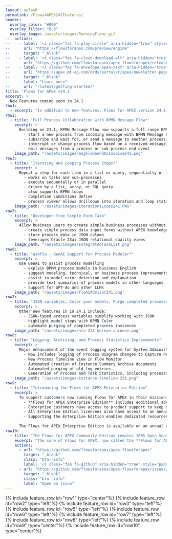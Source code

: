 ```yaml
---
layout: splash
permalink: /Flows4APEX241Features/
header:
  overlay_color: "#000"
  overlay_filter: "0.6"
  overlay_image: /assets/images/RunningFlows.gif
--  actions:
--    - label: '<i class="far fa-play-circle" aria-hidden="true" style="padding-right: 5px;"></i>Try now'
--      url: "https://flowsforapex.com/preview/engine"
--      target: "_blank"
--    - label: '<i class="fas fa-cloud-download-alt" aria-hidden="true" style="padding-right: 5px;"></--i>Download'
--      url: "https://github.com/flowsforapex/apex-flowsforapex/releases/download/v23.1/FlowsforAPEX_v23.1.zip"
--    - label: '<i class="fas fa-envelope-open-text" aria-hidden="true" style="padding-right: 5px;"></--i>Subscribe'
--      url: "https://apex.mt-ag.com/ords/portal/r/apex/newsletter-page?p8_source_page=FLOWSFORAPEX"
--      target: "_blank"
--    - label: "Learn more"
--      url: "/latest/getting-started/"
title: 'Flows for APEX v24.1'
excerpt: >
  New Features coming soon in 24.1 
row1:
  - excerpt: "In addition to new features, Flows for APEX version 24.1 introduces the **Flows for APEX Enterprise Edition** - with powerful new enterprise features and  technical support available on an annual subscription basis.  The **Flows for APEX Community Edition** remains as a free-of-charge, community supported product - also with new features."
row2:
  - title: 'Full Process Collaboration with BPMN Message Flow*'
    excerpt: >
      Building on 23.1, BPMN Message Flow now supports a full range BPMN events for inter process communication:
        - start a new process from incoming message with BPMN Message Start
        - subscribe and wait for, or send a message to another process
        - interrupt or change process flow based on a received message
        - emit messages from a process or sub-process end event
    image_path: "/assets/images/msgFlowSendRxInvoice241.png"
row3:
  - title: 'Iterating and Looping Process Steps*'
    excerpt: >
      Repeat a step for each item in a list or query, sequentially or in parallel 
        - works on tasks and sub-processes
        - execute sequentally or in parallel
        - driven by a list, array, or SQL query
        - also supports BPMN loops
        - completion conditions define 
        - process viewer allows drilldown into iteration and loop status
    image_path: "/assets/images/iterationsLoops241.PNG"
row5:
  - title: "Developer-free Simple Form Task"
    excerpt: >
      Allow business users to create simple business processes without APEX Development or database skills
        - create simple process data input forms without APEX knowledge
        - store process data in JSON column
        - leverages Oracle 23ai JSON relational duality views
    image_path: "/assets/images/IntegratedTaskList.png"
row6:
  - title: "askFlo - GenAI Support for Process Modeler*"
    excerpt: >
      Use GenAI to assist process modelling
        - explain BPMN process models in business English
        - suggest modeling, technical, or business process improvements
        - assist in model error detection and explanation
        - provide text summaries of process models in other languages
        - support for GPT-4o and other LLMs
    image_path: "/assets/images/floAIAdvisor241.png"
row7:
  - title: "JSON variables, Color your models, Purge completed processes"
    excerpt: >
      Other new features in in 24.1 include:
        - JSON-typed process variables simplify working with JSON
        - highlight model steps with BPMN Color
        - automate purging of completed process instances
    image_path: "/assets/images/nls-231-korean-chinese.png"
row8:
  - title: "Logging, Archiving, and Process Statistics Improvements"
    excerpt: >
      Major enhancement of the event logging system for System Administrators
        - Now includes logging of Process Diagram changes to Capture Process Changes
        - New Process Timeline view in Flow Monitor
        - Automated creation of Instance Summary Archive documents
        - Automated purging of old log entries
        - Generation of Process and Task Statistics, including processing and waiting times
    image_path: "/assets/images/instance-timeline-231.png"
row9:
  - title: "Introducing the Flows for APEX Enterprise Edition"
    excerpt: >
      To support customers now running Flows for APEX in their mission-critical applications, we are introducing the **Flows for APEX Enterprise Edition** in 24.1.  
        - **Flows for APEX Enterprise Edition** includes additional advanced functionality, starting with 24.1 features process collaboration, iterations and loops, and GenAI modeling support.  
        - Enterprise customers have access to product support to keep their business processes running.
        - All Enterprise Edition licencees also have access to an annual advice session with the product developers.
        - Supporting the Enterprise Edition enables dedicated resources to continue the development, testing, and support of both the Enterprise and Community Editions of Flows for APEX.
  
      The Flows for APEX Enterprise Edition is available on an annual subscription basis from Flowquest Limited.
row10:
  - title: "The Flows for APEX Community Edition remains 100% Open Source"
    excerpt: "The core of Flows for APEX, now called the **Flows for APEX Community Edition**, remains as an open source project. You can continue to share and/or modify it, always under the adherence of the MIT-license.  Support for Community Edition is provided by the Flows for APEX community, via the github issues and discussions pages."
    actions:
      - url: "https://github.com/flowsforapex/apex-flowsforapex"
        target: "_blank"
        class: "btn--info"
        label: '<i class="fab fa-github" aria-hidden="true" style="padding-right: 5px;"></i>Browse code'
      - url: "https://github.com/flowsforapex/apex-flowsforapex/issues/new/choose"
        target: "_blank"
        class: "btn--info"
        label: "Open an issue"
---
```

{% include feature_row id="row1" type="center"%}
{% include feature_row id="row2" type="left"%}
{% include feature_row id="row3" type="left"%}
{% include feature_row id="row5" type="left"%}
{% include feature_row id="row6" type="left"%}
{% include feature_row id="row7" type="left"%}
{% include feature_row id="row8" type="left"%}
{% include feature_row id="row9" type="center"%}
{% include feature_row id="row10" type="center"%}